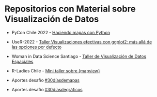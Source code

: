 # Repositorios con Material sobre Visualización de Datos


- PyCon Chile 2022 - [Haciendo mapas con Python](https://github.com/sporella/mapas_con_python)

- UseR-2022 - [Taller Visualizaciones efectivas con ggplot2: más allá de las opciones por defecto](https://github.com/sporella/user2022_mas_sobre_ggplot)

- Woman in Data Science Santiago - [Taller de Visualización de Datos Espaciales](https://github.com/sporella/wids2021)

- R-Ladies Chile - [Mini taller sobre {mapview}](https://github.com/sporella/mapview_demo)

- Aportes desafío [#30díasdemapas](https://github.com/sporella/30daymap)

- Aportes desafío [#30díasdegráficos](https://github.com/sporella/nightingale)
